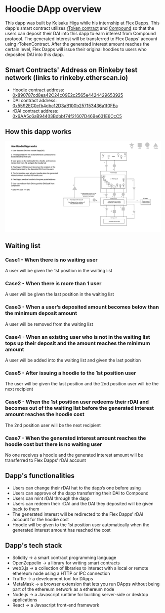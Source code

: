 # Hoodie DApp overview
This dapp was built by Keisaku Higa while his internship at [Flex Dapps](https://flexdapps.com/about). This dapp's smart contract utilizes [rToken contract](https://github.com/decentral-ee/rtoken-contracts) and [Compound](https://github.com/compound-finance) so that the users can deposit their DAI into this dapp to earn interest from Compound protocol. The generated interest will be transferred to Flex Dapps' account using rTokenContract. After the generated interest amount reaches the certain level, Flex Dapps will issue their original hoodies to users who deposited DAI into this dapp.

## Smart Contracts' Address on Rinkeby test network (links to rinkeby.etherscan.io)
* Hoodie contract address: [0x890787cd8ea42C24c09E2c2565e4424429653925](https://rinkeby.etherscan.io/address/0x890787cd8ea42C24c09E2c2565e4424429653925)
* DAI contract address: [0x5592EC0cfb4dbc12D3aB100b257153436a1f0FEa](https://rinkeby.etherscan.io/address/0x5592EC0cfb4dbc12D3aB100b257153436a1f0FEa)
* rDAI contract address: [0x6AA5c6aB94403Bdbbf74f21607D46Be631E6CcC5](https://rinkeby.etherscan.io/address/0x6AA5c6aB94403Bdbbf74f21607D46Be631E6CcC5)

## How this dapp works
![](./docs/dappsImage.png)
## Waiting list
### Case1 - When there is no waiting user
A user will be given the 1st position in the waiting list

### Case2 - When there is more than 1 user
A user will be given the last position in the waiting list

### Case3 - When a user’s deposited amount becomes below than the minimum deposit amount
A user will be removed from the waiting list

### Case4 - When an existing user who is not in the waiting list tops up their deposit and the amount reaches the minimum amount
A user will be added into the waiting list and given the last position

### Case5 - After issuing a hoodie to the 1st position user
The user will be given the last position and the 2nd position user will be the next recipient

### Case6 - When the 1st position user redeems their rDAI and becomes out of the waiting list before the generated interest amount reaches the hoodie cost
The 2nd position user will be the next recipient

### Case7 - When the generated interest amount reaches the hoodie cost but there is no waiting user
No one receives a hoodie and the generated interest amount will be transferred to Flex Dapps’ rDAI account

## Dapp's functionalities
* Users can change their rDAI hat to the dapp’s one before using
* Users can approve of the dapp transferring their DAI to Compound
* Users can mint rDAI through the dapp
* Users can redeem their rDAI and the DAI they deposited will be given back to them
* The generated interest will be redirected to the Flex Dapps’ rDAI account for the hoodie cost
* Hoodie will be given to the 1st position user automatically when the generated interest amount has reached the cost

## Dapp's tech stack
* Solidity      -> a smart contract programming language
* OpenZeppelin  -> a library for writing smart contracts
* web3.js       -> a collection of libraries to interact with a local or remote ethereum node using a HTTP or IPC connection
* Truffle       -> a development tool for DApps
* MetaMask      -> a browser extension that lets you run DApps without being part of the ethereum network as a ethereum node
* Node.js       -> a Javascript runtime for building server-side or desktop applications
* React         -> a Javascript front-end framework



